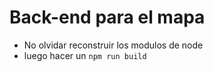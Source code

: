 # Back-end para el mapa

- No olvidar reconstruir los modulos de node
- luego hacer un ``npm run build``
